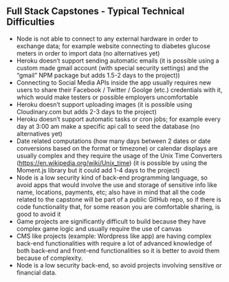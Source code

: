 ## Full Stack Capstones - Typical Technical Difficulties

* Node is not able to connect to any external hardware in order to exchange data; for example website connecting to diabetes glucose meters in order to import data (no alternatives yet)
* Heroku doesn’t support sending automatic emails (it is possible using a custom made gmail account (with special security settings) and the “gmail” NPM package but adds 1.5-2 days to the project))
* Connecting to Social Media APIs inside the app usually requires new users to share their Facebook / Twitter / Goolge (etc.) credentials with it, which would make testers or possible employers uncomfortable
* Heroku doesn’t support uploading images (it is possible using Cloudinary.com but adds 2-3 days to the project)
* Heroku doesn’t support automatic tasks or cron jobs; for example every day at 3:00 am make a specific api call to seed the database (no alternatives yet)
* Date related computations (how many days between 2 dates or date conversions based on the format or timezone) or calendar displays are usually complex and they require the usage of the Unix Time Converters (https://en.wikipedia.org/wiki/Unix_time) (it is possible by using the Moment.js library but it could add 1-4 days to the project)
* Node is a low security kind of back-end programming language, so avoid apps that would involve the use and storage of sensitive info like name, locations, payments, etc; also have in mind that all the code related to the capstone will be part of a public GitHub repo, so if there is code functionality that, for some reason you are comfortable sharing, is good to avoid it
* Game projects are significantly difficult to build because they have complex game logic and usually require the use of canvas
* CMS like projects (example: Wordpress like app) are having complex back-end functionalities with require a lot of advanced knowledge of both back-end and front-end functionalities so it is better to avoid them because of complexity. 
* Node is a low security back-end, so avoid projects involving sensitive or financial data.

